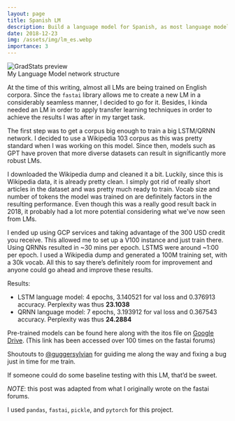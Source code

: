 ```yaml
---
layout: page
title: Spanish LM
description: Build a language model for Spanish, as most language models are built using English data
date: 2018-12-23
img: /assets/img/lm_es.webp
importance: 3
---
```


<div class="row">
    <div class="col-sm mt-3 mt-md-0">
        <img class="img-fluid rounded z-depth-1" src="{{ '/assets/img/lm_es.webp' | relative_url }}" alt="GradStats preview" title="GradStats preview"/>
    </div>
</div>
<div class="caption">
    My Language Model network structure
</div>

At the time of this writing, almost all LMs are being trained on English corpora. Since the `fastai` library allows me to create a new LM in a considerably seamless manner, I decided to go for it. Besides, I kinda needed an LM in order to apply transfer learning techniques in order to achieve the results I was after in my target task.

The first step was to get a corpus big enough to train a big LSTM/QRNN network. I decided to use a Wikipedia 103 corpus as this was pretty standard when I was working on this model. Since then, models such as GPT have proven that more diverse datasets can result in significantly more robust LMs.

I downloaded the Wikipedia dump and cleaned it a bit. Luckily, since this is Wikipedia data, it is already pretty clean. I simply got rid of really short articles in the dataset and was pretty much ready to train. Vocab size and number of tokens the model was trained on are definitely factors in the resulting performance. Even though this was a really good result back in 2018, it probably had a lot more potential considering what we've now seen from LMs.

I ended up using GCP services and taking advantage of the 300 USD credit you receive. This allowed me to set up a V100 instance and just train there. Using QRNNs resulted in ~30 mins per epoch. LSTMS were around ~1:00 per epoch. I used a Wikipedia dump and generated a 100M training set, with a 30k vocab. All this to say there’s definitely room for improvement and anyone could go ahead and improve these results.

Results:

* LSTM language model: 4 epochs, 3.140521 for val loss and 0.376913 accuracy. Perplexity was thus **23.1038**
* QRNN language model: 7 epochs, 3.193912 for val loss and 0.367543 accuracy. Perplexity was thus **24.2884**

Pre-trained models can be found here along with the itos file on [Google Drive](https://drive.google.com/open?id=1CZftqrMg-MRH9yXV7FRBv6J_NOtBiK-2). (This link has been accessed over 100 times on the fastai forums)

Shoutouts to [@guggersylvian](https://twitter.com/guggersylvain) for guiding me along the way and fixing a bug just in time for me train.

If someone could do some baseline testing with this LM, that’d be sweet.

*NOTE*: this post was adapted from what I originally wrote on the fastai forums.

I used `pandas`, `fastai`, `pickle`, and `pytorch` for this project.

